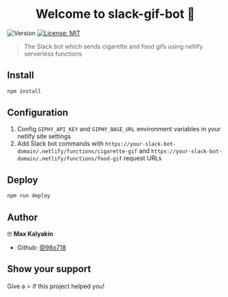 <h1 align="center">Welcome to slack-gif-bot 👋</h1>
<p>
  <img alt="Version" src="https://img.shields.io/badge/version-1.0.0-blue.svg?cacheSeconds=2592000" />
  <a href="#" target="_blank">
    <img alt="License: MIT" src="https://img.shields.io/badge/License-MIT-yellow.svg" />
  </a>
</p>

> The Slack bot which sends cigarette and food gifs using netlify serverless functions

## Install

```sh
npm install
```

## Configuration

1. Config `GIPHY_API_KEY` and `GIPHY_BASE_URL` environment variables in your netlify site settings
1. Add Slack bot commands with `https://your-slack-bot-domain/.netlify/functions/cigarette-gif` and `https://your-slack-bot-domain/.netlify/functions/food-gif` request URLs

## Deploy

```sh
npm run deploy
```

## Author

🤓 **Max Kalyakin**

* Github: [@98o718](https://github.com/98o718)

## Show your support

Give a ⭐️ if this project helped you!
